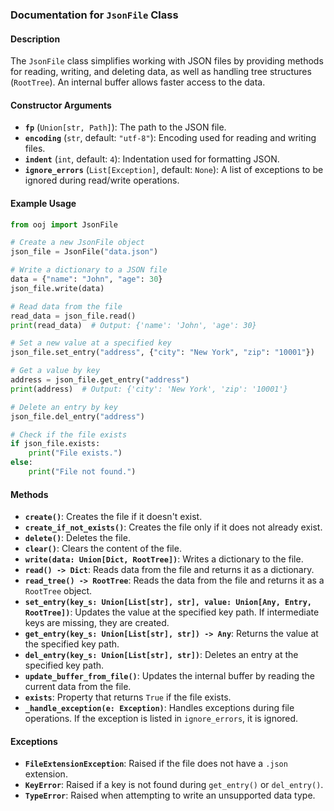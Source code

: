 ### Documentation for `JsonFile` Class

#### Description
The `JsonFile` class simplifies working with JSON files by providing methods for reading, writing, and deleting data, as well as handling tree structures (`RootTree`). An internal buffer allows faster access to the data.

#### Constructor Arguments
- **`fp`** (`Union[str, Path]`): The path to the JSON file.
- **`encoding`** (`str`, default: `"utf-8"`): Encoding used for reading and writing files.
- **`indent`** (`int`, default: `4`): Indentation used for formatting JSON.
- **`ignore_errors`** (`List[Exception]`, default: `None`): A list of exceptions to be ignored during read/write operations.

#### Example Usage

```python
from ooj import JsonFile

# Create a new JsonFile object
json_file = JsonFile("data.json")

# Write a dictionary to a JSON file
data = {"name": "John", "age": 30}
json_file.write(data)

# Read data from the file
read_data = json_file.read()
print(read_data)  # Output: {'name': 'John', 'age': 30}

# Set a new value at a specified key
json_file.set_entry("address", {"city": "New York", "zip": "10001"})

# Get a value by key
address = json_file.get_entry("address")
print(address)  # Output: {'city': 'New York', 'zip': '10001'}

# Delete an entry by key
json_file.del_entry("address")

# Check if the file exists
if json_file.exists:
    print("File exists.")
else:
    print("File not found.")
```

#### Methods

- **`create()`**: Creates the file if it doesn't exist.
- **`create_if_not_exists()`**: Creates the file only if it does not already exist.
- **`delete()`**: Deletes the file.
- **`clear()`**: Clears the content of the file.
- **`write(data: Union[Dict, RootTree])`**: Writes a dictionary to the file.
- **`read() -> Dict`**: Reads data from the file and returns it as a dictionary.
- **`read_tree() -> RootTree`**: Reads the data from the file and returns it as a `RootTree` object.
- **`set_entry(key_s: Union[List[str], str], value: Union[Any, Entry, RootTree])`**: Updates the value at the specified key path. If intermediate keys are missing, they are created.
- **`get_entry(key_s: Union[List[str], str]) -> Any`**: Returns the value at the specified key path.
- **`del_entry(key_s: Union[List[str], str])`**: Deletes an entry at the specified key path.
- **`update_buffer_from_file()`**: Updates the internal buffer by reading the current data from the file.
- **`exists`**: Property that returns `True` if the file exists.
- **`_handle_exception(e: Exception)`**: Handles exceptions during file operations. If the exception is listed in `ignore_errors`, it is ignored.
  
#### Exceptions
- **`FileExtensionException`**: Raised if the file does not have a `.json` extension.
- **`KeyError`**: Raised if a key is not found during `get_entry()` or `del_entry()`.
- **`TypeError`**: Raised when attempting to write an unsupported data type.